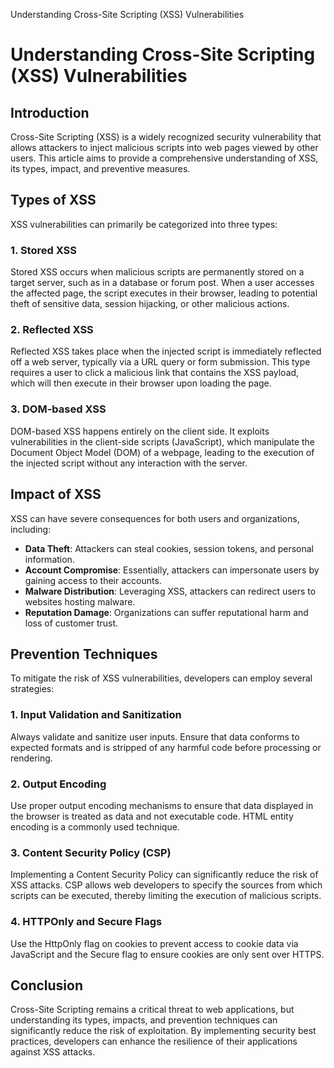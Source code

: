 Understanding Cross-Site Scripting (XSS) Vulnerabilities
# Understanding Cross-Site Scripting (XSS) Vulnerabilities

## Introduction
Cross-Site Scripting (XSS) is a widely recognized security vulnerability that allows attackers to inject malicious scripts into web pages viewed by other users. This article aims to provide a comprehensive understanding of XSS, its types, impact, and preventive measures.

## Types of XSS
XSS vulnerabilities can primarily be categorized into three types:

### 1. Stored XSS
Stored XSS occurs when malicious scripts are permanently stored on a target server, such as in a database or forum post. When a user accesses the affected page, the script executes in their browser, leading to potential theft of sensitive data, session hijacking, or other malicious actions.

### 2. Reflected XSS
Reflected XSS takes place when the injected script is immediately reflected off a web server, typically via a URL query or form submission. This type requires a user to click a malicious link that contains the XSS payload, which will then execute in their browser upon loading the page.

### 3. DOM-based XSS
DOM-based XSS happens entirely on the client side. It exploits vulnerabilities in the client-side scripts (JavaScript), which manipulate the Document Object Model (DOM) of a webpage, leading to the execution of the injected script without any interaction with the server.

## Impact of XSS
XSS can have severe consequences for both users and organizations, including:
- **Data Theft**: Attackers can steal cookies, session tokens, and personal information.
- **Account Compromise**: Essentially, attackers can impersonate users by gaining access to their accounts.
- **Malware Distribution**: Leveraging XSS, attackers can redirect users to websites hosting malware.
- **Reputation Damage**: Organizations can suffer reputational harm and loss of customer trust.

## Prevention Techniques
To mitigate the risk of XSS vulnerabilities, developers can employ several strategies:

### 1. Input Validation and Sanitization
Always validate and sanitize user inputs. Ensure that data conforms to expected formats and is stripped of any harmful code before processing or rendering.

### 2. Output Encoding
Use proper output encoding mechanisms to ensure that data displayed in the browser is treated as data and not executable code. HTML entity encoding is a commonly used technique.

### 3. Content Security Policy (CSP)
Implementing a Content Security Policy can significantly reduce the risk of XSS attacks. CSP allows web developers to specify the sources from which scripts can be executed, thereby limiting the execution of malicious scripts.

### 4. HTTPOnly and Secure Flags
Use the HttpOnly flag on cookies to prevent access to cookie data via JavaScript and the Secure flag to ensure cookies are only sent over HTTPS.

## Conclusion
Cross-Site Scripting remains a critical threat to web applications, but understanding its types, impacts, and prevention techniques can significantly reduce the risk of exploitation. By implementing security best practices, developers can enhance the resilience of their applications against XSS attacks.
